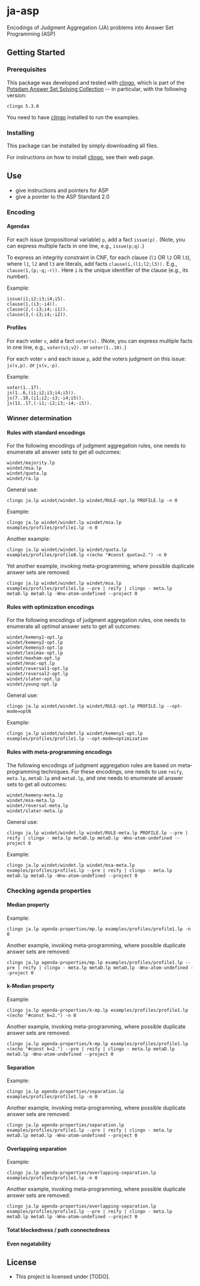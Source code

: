 # ja-asp
Encodings of Judgment Aggregation (JA) problems into Answer Set Programming (ASP)

## Getting Started

### Prerequisites

This package was developed and tested with [clingo](https://potassco.org/clingo/),
which is part of the [Potsdam Answer Set Solving Collection](https://potassco.org/)
-- in particular, with the following version:
```
clingo 5.3.0
```

You need to have [clingo](https://potassco.org/clingo/) installed to run the examples.

### Installing

This package can be installed by simply downloading all files.

For instructions on how to install [clingo](https://potassco.org/clingo/),
see their web page.

## Use

- give instructions and pointers for ASP
- give a pointer to the ASP Standard 2.0

### Encoding

#### Agendas

For each issue (propositional variable) `p`, add a fact `issue(p).`
(Note, you can express multiple facts in one line, e.g., `issue(p;q).`)

To express an integrity constraint in CNF, for each clause (`l1` OR `l2` OR `l3`),
where `l1`, `l2` and `l3` are literals, add facts `clause(i,(l1;l2;l3)).`
E.g., `clause(1,(p;-q;-r)).`
Here `i` is the unique identifier of the clause (e.g., its number).

Example:
```
issue(i1;i2;i3;i4;i5).
clause(1,(i3;-i4)).
clause(2,(-i3;i4;-i1)).
clause(3,(-i3;i4;-i2)).
```

#### Profiles

For each voter `v`, add a fact `voter(v).`
(Note, you can express multiple facts in one line,
e.g., `voter(v1;v2).` or `voter(1..10).`)

For each voter `v` and each issue `p`,
add the voters judgment on this issue:
`js(v,p).` or `js(v,-p).`

Example:
```
voter(1..17).
js(1..6,(i1;i2;i3;i4;i5)).
js(7..10,(i1;i2;-i3;-i4;i5)).
js(11..17,(-i1;-i2;i3;-i4;-i5)).
```

### Winner determination

#### Rules with standard encodings

For the following encodings of judgment aggregation rules, one needs to enumerate
all answer sets to get all outcomes:

```
windet/majority.lp
windet/msa.lp
windet/quota.lp
windet/ra.lp
```

General use:
```
clingo ja.lp windet/windet.lp windet/RULE-opt.lp PROFILE.lp -n 0
```

Example:
```
clingo ja.lp windet/windet.lp windet/msa.lp examples/profiles/profile1.lp -n 0
```
Another example:
```
clingo ja.lp windet/windet.lp windet/quota.lp examples/profiles/profile0.lp <(echo "#const quota=2.") -n 0
```
Yet another example, invoking meta-programming, where possible duplicate answer sets are removed:
```
clingo ja.lp windet/windet.lp windet/msa.lp examples/profiles/profile1.lp --pre | reify | clingo - meta.lp metaD.lp metaO.lp -Wno-atom-undefined --project 0
```

#### Rules with optimization encodings

For the following encodings of judgment aggregation rules, one needs to enumerate
all *optimal* answer sets to get all outcomes:

```
windet/kemeny1-opt.lp
windet/kemeny2-opt.lp
windet/kemeny3-opt.lp
windet/leximax-opt.lp
windet/maxham-opt.lp
windet/mnac-opt.lp
windet/reversal1-opt.lp
windet/reversal2-opt.lp
windet/slater-opt.lp
windet/young-opt.lp
```

General use:
```
clingo ja.lp windet/windet.lp windet/RULE-opt.lp PROFILE.lp --opt-mode=optN
```

Example:
```
clingo ja.lp windet/windet.lp windet/kemeny1-opt.lp examples/profiles/profile1.lp --opt-mode=optimization
```

#### Rules with meta-programming encodings

The following encodings of judgment aggregation rules
are based on meta-programming techniques.
For these encodings, one needs to use `reify`, `meta.lp`,
`metaD.lp` and `metaO.lp`,
and one needs to enumerate all answer sets to get all outcomes:

```
windet/kemeny-meta.lp
windet/msa-meta.lp
windet/reversal-meta.lp
windet/slater-meta.lp
```

General use:
```
clingo ja.lp windet/windet.lp windet/RULE-meta.lp PROFILE.lp --pre | reify | clingo - meta.lp metaD.lp metaO.lp -Wno-atom-undefined --project 0
```

Example:
```
clingo ja.lp windet/windet.lp windet/msa-meta.lp examples/profiles/profile1.lp --pre | reify | clingo - meta.lp metaD.lp metaO.lp -Wno-atom-undefined --project 0
```

### Checking agenda properties

#### Median property
Example:
```
clingo ja.lp agenda-properties/mp.lp examples/profiles/profile1.lp -n 0
```
Another example, invoking meta-programming, where possible duplicate answer sets are removed:
```
clingo ja.lp agenda-properties/mp.lp examples/profiles/profile1.lp --pre | reify | clingo - meta.lp metaD.lp metaO.lp -Wno-atom-undefined --project 0
```

#### k-Median property
Example:
```
clingo ja.lp agenda-properties/k-mp.lp examples/profiles/profile1.lp <(echo "#const k=2.") -n 0
```
Another example, invoking meta-programming, where possible duplicate answer sets are removed:
```
clingo ja.lp agenda-properties/k-mp.lp examples/profiles/profile1.lp <(echo "#const k=2.") --pre | reify | clingo - meta.lp metaD.lp metaO.lp -Wno-atom-undefined --project 0
```

#### Separation
Example:
```
clingo ja.lp agenda-properties/separation.lp examples/profiles/profile1.lp -n 0
```
Another example, invoking meta-programming, where possible duplicate answer sets are removed:
```
clingo ja.lp agenda-properties/separation.lp examples/profiles/profile1.lp --pre | reify | clingo - meta.lp metaD.lp metaO.lp -Wno-atom-undefined --project 0
```

#### Overlapping separation
Example:
```
clingo ja.lp agenda-properties/overlapping-separation.lp examples/profiles/profile1.lp -n 0
```
Another example, invoking meta-programming, where possible duplicate answer sets are removed:
```
clingo ja.lp agenda-properties/overlapping-separation.lp examples/profiles/profile1.lp --pre | reify | clingo - meta.lp metaD.lp metaO.lp -Wno-atom-undefined --project 0
```

#### Total blockedness / path connectedness

#### Even negatability

## License

- This project is licensed under [TODO].
